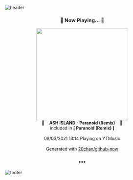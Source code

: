 ![header](https://capsule-render.vercel.app/api?type=wave&height=170&section=header&text=Hi.%20I'm%20SHIFT&fontColor=090707&fontAlignX=45&fontAlignY=65&fontSize=100)

<h3 align="center">🎵 Now Playing... 🎵</h3>
<p align="center">
  <a href="https://music.youtube.com/watch?v=LZi2wRdMdzM">
    <img width="300" src="https://lh3.googleusercontent.com/KMoDDGXcSSgD_ln0xIAItgYQv3mz3P1KoRe0gv_q8n-AS1tmYe2eU4A1MPqFzaTpsL8HTn7LIEd4ZOCS">
  </a>
  <br>
  🎵&nbsp&nbsp&nbsp <b>ASH ISLAND - Paranoid (Remix)</b> &nbsp&nbsp&nbsp🎵
  <br>
  included in <b>[ Paranoid (Remix) ]</b>
  
  <br />
  <br />
  08/03/2021 13:14 Playing on YTMusic
  <br />
  <br />
  Generated with <a href="https://github.com/20chan/github-now">20chan/github-now</a>
</p>

<h3 align="center">•••</h3>

![footer](https://capsule-render.vercel.app/api?type=wave&height=150&section=footer)
